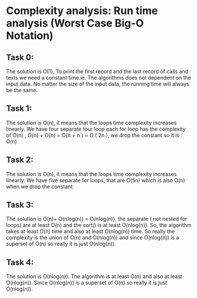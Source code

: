 # Complexity analysis: Run time analysis (Worst Case Big-O Notation)

      
## Task 0:
The solution is O(1), To print the first record and the last record of calls and texts we need a constant time.ie. The algorithms does not dependent on the input data. No matter the size of the input data, the running time will always be the same.


## Task 1:
The solution is O(n), it means that the loops time complexity increases linearly.
We have four separate four loop each for loop has the complexity of O(n) , O(n) + O(n) = O(n + n ) = O ( 2n ), we drop the constant so it is : O(n)


## Task 2:
The solution is O(n), it means that the loops time complexity increases linearly.
We have five separate for loops, that are O(5n) which is also O(n) when we drop the constant.

## Task 3:
The solution is O(n)+ O(nlog(n)) = O(nlog(n)), 
the separate ( not nested for loops) are at least O(n) and the sort() is at least O(nlog(n)). So, the algorithm takes at least O(n) time and also at least O(nlog(n)) time. So really the complexity is the union of O(n) and O(nlog(n)) and since O(nlog(n)) is a superset of O(n) so really it is just O(nlog(n)).


## Task 4:
The solution is  O(nlog(n)).
The algorithm is at least O(n) and also at least O(nlog(n)). Since O(nlog(n)) is a superset of O(n) so really it is just O(nlog(n)).
